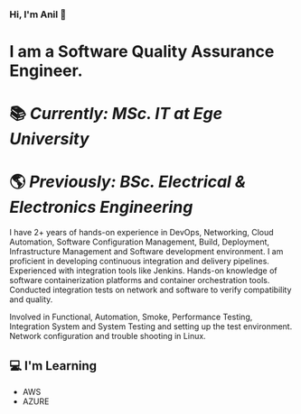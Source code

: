 ### Hi, I'm Anil 👋

# **I am a Software Quality Assurance Engineer.**

# :books: *Currently: MSc. IT at Ege University*
# :earth_americas: *Previously: BSc. Electrical & Electronics Engineering*

I have 2+ years of hands-on experience in DevOps, Networking, Cloud Automation, Software Configuration
Management, Build, Deployment, Infrastructure Management and Software development environment.
I am proficient in developing continuous integration and delivery pipelines. Experienced with integration
tools like Jenkins. Hands-on knowledge of software containerization platforms and container
orchestration tools. Conducted integration tests on network and software to verify compatibility and
quality.

Involved in Functional, Automation, Smoke, Performance
Testing, Integration System and System Testing and setting
up the test environment. Network configuration and trouble shooting in Linux.


## :computer: I'm Learning

- AWS
- AZURE

